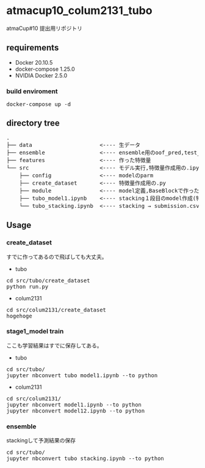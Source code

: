 # atmacup10_colum2131_tubo
atmaCup#10 提出用リポジトリ

## requirements
* Docker 20.10.5
* docker-compose 1.25.0
* NVIDIA Docker 2.5.0

### build enviroment 
<pre>
docker-compose up -d
</pre>


## directory tree
<pre>
.
├── data                     <---- 生データ
├── ensemble                 <---- ensemble用のoof_pred,test_pred
├── features                 <---- 作った特徴量
└── src                      <---- モデル実行,特徴量作成用の.ipynb,.py
    ├── config               <---- modelのparm
    ├── create_dataset       <---- 特徴量作成用の.py
    ├── module               <---- model定義,BaseBlockで作った特徴量作成module
    ├── tubo_model1.ipynb    <---- stacking１段目のmodel作成(特徴量作成もこのファイルでできる）
    └── tubo_stacking.ipynb  <---- stacking → submission.csv作成
</pre>

## Usage
### create_dataset
すでに作ってあるので飛ばしても大丈夫。
- tubo
<pre>
cd src/tubo/create_dataset
python run.py
</pre>
- colum2131
<pre>
cd src/colum2131/create_dataset
hogehoge
</pre>
### stage1_model train
ここも学習結果はすでに保存してある。
- tubo
<pre>
cd src/tubo/
jupyter nbconvert tubo_model1.ipynb --to python
</pre>
- colum2131
<pre>
cd src/colum2131/
jupyter nbconvert model1.ipynb --to python
jupyter nbconvert model12.ipynb --to python
</pre>
### ensemble
stackingして予測結果の保存
<pre>
cd src/tubo/
jupyter nbconvert tubo_stacking.ipynb --to python
</pre>
